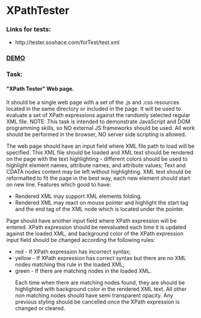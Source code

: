 XPathTester
===========
<h3>Links for tests:</h3>
<ul>
    <li>http://tester.soshace.com/forTest/test.xml</li>
</ul>
<h3><a href="http://tester.soshace.com">DEMO</a></h3>
<h3>Task:</h3>
<h4>"XPath Tester" Web page.</h4>
<p>
It should be a single web page with a set of the .js and .css resources located in the same directory or included in the page. It will be used to evaluate a set of XPath expressions against the randomly selected regular XML file.
NOTE: This task is intended to demonstrate JavaScript and DOM programming skills, so NO external JS frameworks should be used. All work should be performed in the browser, NO server side scripting is allowed.
</p>
<p>
The web page should have an input field where XML file path to load will be specified. This XML file should be loaded and XML text should be rendered on the page with the text highlighting - different colors should be used to highlight element names, attribute names, and attribute values; Text and CDATA nodes content may be left without highlighting.
XML text should be reformatted to fit the page in the best way, each new element should start on new line.
Features which good to have:
<ul>
<li>
Rendered XML may support XML elements folding.
</li><li>	Rendered XML may react on mouse pointer and highlight the start tag and the end tag of the XML node which is located under the pointer.
</li>
</ul>
<p>
<p>
Page should have another input field where XPath expression will be entered. XPath expression should be reevaluated each time it is updated against the loaded XML, and background color of the XPath expression input field should be changed according the following rules:
<ul>
<li>
red - If XPath expression has incorrect syntax;
 </li>
 <li>yellow - If XPath expression has correct syntax but there are no XML nodes matching this rule in the loaded XML;
</li><li>green - If there are matching nodes in the loaded XML.
</li>
</p>
<p>
Each time when there are matching nodes found, they are should be highlighted with background color in the rendered XML text. All other non matching nodes should have semi transparent opacity. Any previous styling should be cancelled once the XPath expression is changed or cleared.
</p>


